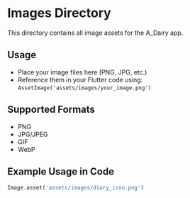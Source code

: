 # Images Directory

This directory contains all image assets for the A_Dairy app.

## Usage
- Place your image files here (PNG, JPG, etc.)
- Reference them in your Flutter code using: `AssetImage('assets/images/your_image.png')`

## Supported Formats
- PNG
- JPG/JPEG
- GIF
- WebP

## Example Usage in Code
```dart
Image.asset('assets/images/diary_icon.png')
```